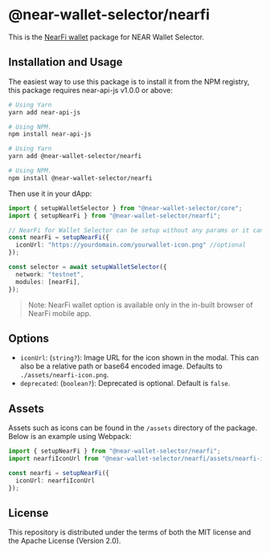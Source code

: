# @near-wallet-selector/nearfi

This is the [NearFi wallet](https://nearfi.finance) package for NEAR Wallet Selector.

## Installation and Usage

The easiest way to use this package is to install it from the NPM registry, this package requires near-api-js v1.0.0 or above:

```bash
# Using Yarn
yarn add near-api-js

# Using NPM.
npm install near-api-js
```

```bash
# Using Yarn
yarn add @near-wallet-selector/nearfi

# Using NPM.
npm install @near-wallet-selector/nearfi
```

Then use it in your dApp:

```ts
import { setupWalletSelector } from "@near-wallet-selector/core";
import { setupNearFi } from "@near-wallet-selector/nearfi";

// NearFi for Wallet Selector can be setup without any params or it can take one optional param.
const nearFi = setupNearFi({
  iconUrl: "https://yourdomain.com/yourwallet-icon.png" //optional
});

const selector = await setupWalletSelector({
  network: "testnet",
  modules: [nearFi],
});
```

> Note: NearFi wallet option is available only in the in-built browser of NearFi mobile app. 


## Options

- `iconUrl`: (`string?`): Image URL for the icon shown in the modal. This can also be a relative path or base64 encoded image. Defaults to `./assets/nearfi-icon.png`.
- `deprecated`: (`boolean?`): Deprecated is optional. Default is `false`.

## Assets

Assets such as icons can be found in the `/assets` directory of the package. Below is an example using Webpack:

```ts
import { setupNearFi } from "@near-wallet-selector/nearfi";
import nearfiIconUrl from "@near-wallet-selector/nearfi/assets/nearfi-icon.png";

const nearfi = setupNearFi({
  iconUrl: nearfiIconUrl
});
```

## License

This repository is distributed under the terms of both the MIT license and the Apache License (Version 2.0).
